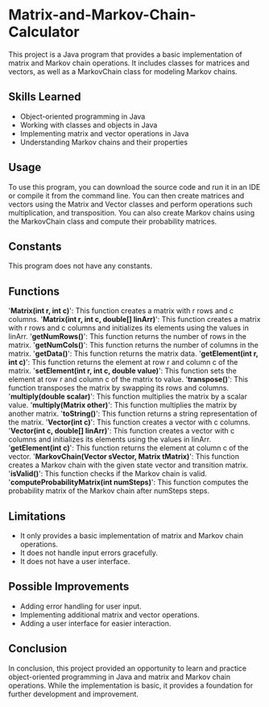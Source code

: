 # Matrix-and-Markov-Chain-Calculator
This project is a Java program that provides a basic implementation of matrix and Markov chain operations. It includes classes for matrices and vectors, as well as a MarkovChain class for modeling Markov chains.

## Skills Learned
- Object-oriented programming in Java
- Working with classes and objects in Java
- Implementing matrix and vector operations in Java
- Understanding Markov chains and their properties

## Usage
To use this program, you can download the source code and run it in an IDE or compile it from the command line. You can then create matrices and vectors using the Matrix and Vector classes and perform operations such multiplication, and transposition. You can also create Markov chains using the MarkovChain class and compute their probability matrices.

## Constants
This program does not have any constants.

## Functions
'**Matrix(int r, int c)**': This function creates a matrix with r rows and c columns.
'**Matrix(int r, int c, double[] linArr)**': This function creates a matrix with r rows and c columns and initializes its elements using the values in linArr.
'**getNumRows()**': This function returns the number of rows in the matrix.
'**getNumCols()**': This function returns the number of columns in the matrix.
'**getData()**': This function returns the matrix data.
'**getElement(int r, int c)**': This function returns the element at row r and column c of the matrix.
'**setElement(int r, int c, double value)**': This function sets the element at row r and column c of the matrix to value.
'**transpose()**': This function transposes the matrix by swapping its rows and columns.
'**multiply(double scalar)**': This function multiplies the matrix by a scalar value.
'**multiply(Matrix other)**': This function multiplies the matrix by another matrix.
'**toString()**': This function returns a string representation of the matrix.
'**Vector(int c)**': This function creates a vector with c columns.
'**Vector(int c, double[] linArr)**': This function creates a vector with c columns and initializes its elements using the values in linArr.
'**getElement(int c)**': This function returns the element at column c of the vector.
'**MarkovChain(Vector sVector, Matrix tMatrix)**': This function creates a Markov chain with the given state vector and transition matrix.
'**isValid()**': This function checks if the Markov chain is valid.
'**computeProbabilityMatrix(int numSteps)**': This function computes the probability matrix of the Markov chain after numSteps steps.

## Limitations
- It only provides a basic implementation of matrix and Markov chain operations.
- It does not handle input errors gracefully.
- It does not have a user interface.

## Possible Improvements
- Adding error handling for user input.
- Implementing additional matrix and vector operations.
- Adding a user interface for easier interaction.

## Conclusion
In conclusion, this project provided an opportunity to learn and practice object-oriented programming in Java and matrix and Markov chain operations. While the implementation is basic, it provides a foundation for further development and improvement.
